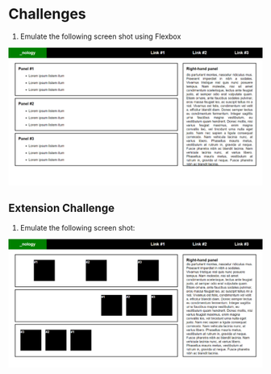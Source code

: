 # Challenges

1. Emulate the following screen shot using Flexbox

![Flexbox](flexbox.png)

## Extension Challenge

1. Emulate the following screen shot:

![Flexbox extension](flexbox-extension.png)
